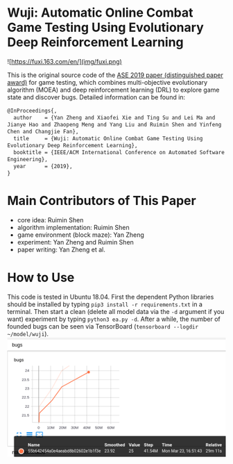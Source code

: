 # Wuji: Automatic Online Combat Game Testing Using Evolutionary Deep Reinforcement Learning

![https://fuxi.163.com/en/](img/fuxi.png)

This is the original source code of the [ASE 2019 paper (distinguished paper award)](https://2019.ase-conferences.org/details/ase-2019-papers/39/Wuji-Automatic-Online-Combat-Game-Testing-Using-Evolutionary-Deep-Reinforcement-Lear) for game testing,
which combines multi-objective evolutionary algorithm (MOEA) and deep reinforcement learning (DRL) to explore game state and discover bugs.
Detailed information can be found in:

```
@InProceedings{,
  author    = {Yan Zheng and Xiaofei Xie and Ting Su and Lei Ma and Jianye Hao and Zhaopeng Meng and Yang Liu and Ruimin Shen and Yinfeng Chen and Changjie Fan},
  title     = {Wuji: Automatic Online Combat Game Testing Using Evolutionary Deep Reinforcement Learning},
  booktitle = {IEEE/ACM International Conference on Automated Software Engineering},
  year      = {2019},
}
```

# Main Contributors of This Paper

* core idea: Ruimin Shen
* algorithm implementation: Ruimin Shen
* game environment (block maze): Yan Zheng
* experiment: Yan Zheng and Ruimin Shen
* paper writing: Yan Zheng et al.

# How to Use

This code is tested in Ubuntu 18.04.
First the dependent Python libraries should be installed by typing `pip3 install -r requirements.txt` in a terminal.
Then start a clean (delete all model data via the `-d` argument if you want) experiment by typing `python3 ea.py -d`.
After a while, the number of founded bugs can be seen via TensorBoard (`tensorboard --logdir ~/model/wuji`).
![](img/blockmaze.png)

